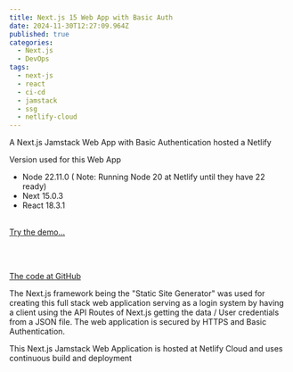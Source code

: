 ```yaml
---
title: Next.js 15 Web App with Basic Auth
date: 2024-11-30T12:27:09.964Z
published: true
categories:
  - Next.js
  - DevOps
tags:
  - next-js
  - react
  - ci-cd
  - jamstack
  - ssg
  - netlify-cloud
---
```

A Next.js Jamstack Web App with Basic Authentication hosted a Netlify

Version used for this Web App

- Node 22.11.0 ( Note: Running Node 20 at Netlify until they have 22 ready)
- Next 15.0.3
- React 18.3.1
<br /><br />

<a href="https://psonextjsone.netlify.app/" target="_blank">Try the demo...</a>

<br /><br />

<a href="https://github.com/persteenolsen/next-js-basic-auth" target="_blank">The code at GitHub</a>

The Next.js framework being the "Static Site Generator" was used for creating this full stack web application serving as a login system by having a client using the API Routes of Next.js getting the data / User credentials from a JSON file. The web application is secured by HTTPS and Basic Authentication.

This Next.js Jamstack Web Application is hosted at Netlify Cloud and uses continuous build and deployment